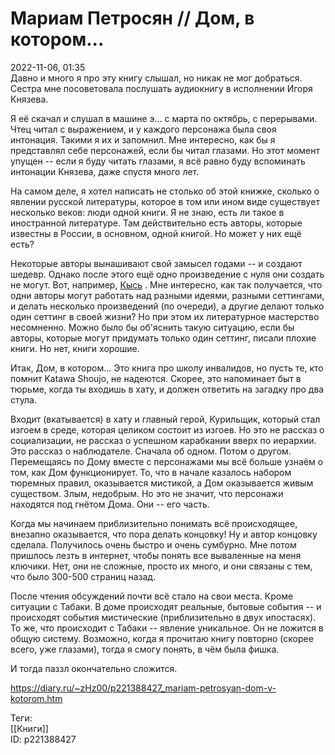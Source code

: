 Мариам Петросян // Дом, в котором...
=====================================

   
 2022-11-06, 01:35   
  Давно и много я про эту книгу слышал, но никак не мог добраться. Сестра мне посоветовала послушать аудиокнигу в исполнении Игоря Князева.   
   
 Я её скачал и слушал в машине э... с марта по октябрь, с перерывами. Чтец читал с выражением, и у каждого персонажа была своя интонация. Такими я их и запомнил. Мне интересно, как бы я представлял себе персонажей, если бы читал глазами. Но этот момент упущен -- если я буду читать глазами, я всё равно буду вспоминать интонации Князева, даже спустя много лет.   
   
 На самом деле, я хотел написать не столько об этой книжке, сколько о явлении русской литературы, которое в том или ином виде существует несколько веков: люди одной книги. Я не знаю, есть ли такое в иностранной литературе. Там действительно есть авторы, которые известны в России, в основном, одной книгой. Но может у них ещё есть?   
   
 Некоторые авторы вынашивают свой замысел годами -- и создают шедевр. Однако после этого ещё одно произведение с нуля они создать не могут. Вот, например,  [Кысь](Т.%20Толстая%20%20Кысь)  . Мне интересно, как так получается, что одни авторы могут работать над разными идеями, разными сеттингами, и делать несколько произведений (по очереди), а другие делают только один сеттинг в своей жизни? Но при этом их литературное мастерство несомненно. Можно было бы об'яснить такую ситуацию, если бы авторы, которые могут придумать только один сеттинг, писали плохие книги. Но нет, книги хорошие.   
   
 Итак, Дом, в котором... Это книга про школу инвалидов, но пусть те, кто помнит Katawa Shoujo, не надеются. Скорее, это напоминает быт в тюрьме, когда ты входишь в хату, и должен ответить на загадку про два стула.   
   
 Входит (вкатывается) в хату и главный герой, Курильщик, который стал изгоем в среде, которая целиком состоит из изгоев. Но это не рассказ о социализации, не рассказ о успешном карабкании вверх по иерархии. Это рассказ о наблюдателе. Сначала об одном. Потом о другом. Перемещаясь по Дому вместе с персонажами мы всё больше узнаём о том, как Дом функционирует. То, что в начале казалось набором тюремных правил, оказывается мистикой, а Дом оказывается живым существом. Злым, недобрым. Но это не значит, что персонажи находятся под гнётом Дома. Они -- его часть.   
   
 Когда мы начинаем приблизительно понимать всё происходящее, внезапно оказывается, что пора делать концовку! Ну и автор концовку сделала. Получилось очень быстро и очень сумбурно. Мне потом пришлось лезть в интернет, чтобы понять все вываленные на меня ключики. Нет, они не сложные, просто их много, и они связаны с тем, что было 300-500 страниц назад.   
   
 После чтения обсуждений почти всё стало на свои места. Кроме ситуации с Табаки. В доме происходят реальные, бытовые события -- и происходят события мистические (приблизительно в двух ипостасях). То же, что происходит с Табаки -- явление уникальное. Он не ложится в общую систему. Возможно, когда я прочитаю книгу повторно (скорее всего, уже глазами), тогда я смогу понять, в чём была фишка.   
   
 И тогда паззл окончательно сложится.   
    
 <https://diary.ru/~zHz00/p221388427_mariam-petrosyan-dom-v-kotorom.htm>   
   
 Теги:   
 [[Книги]]   
 ID: p221388427